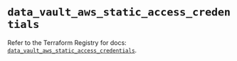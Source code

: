 # `data_vault_aws_static_access_credentials`

Refer to the Terraform Registry for docs: [`data_vault_aws_static_access_credentials`](https://registry.terraform.io/providers/hashicorp/vault/4.8.0/docs/data-sources/aws_static_access_credentials).

